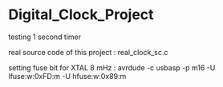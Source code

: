 # Digital_Clock_Project
testing 1 second timer

real source code of this project : real_clock_sc.c

setting fuse bit for XTAL 8 mHz : avrdude -c usbasp -p m16 -U lfuse:w:0xFD:m -U hfuse:w:0x89:m
